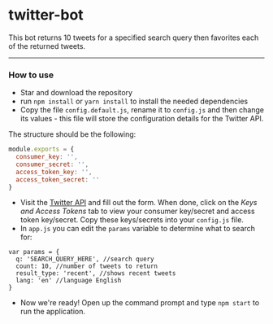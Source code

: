 # twitter-bot

This bot returns 10 tweets for a specified search query then favorites each of the returned tweets.

---

### How to use
* Star and download the repository
* run `npm install` or `yarn install`  to install the needed dependencies
* Copy the file `config.default.js`, rename it to `config.js` and then change its values - this file will store the configuration details for the Twitter API.

The structure should be the following:
```js
module.exports = {
  consumer_key: '',
  consumer_secret: '',
  access_token_key: '',
  access_token_secret: ''
}
```

* Visit the [Twitter API](https://apps.twitter.com/app/new) and fill out the form. When done, click on the _Keys and Access Tokens_ tab to view your consumer key/secret and access token key/secret. Copy these keys/secrets into your `config.js` file.
* In `app.js` you can edit the `params` variable to determine what to search for:
```
var params = {
  q: 'SEARCH_QUERY_HERE', //search query
  count: 10, //number of tweets to return
  result_type: 'recent', //shows recent tweets
  lang: 'en' //language English
}
```

* Now we're ready! Open up the command prompt and type `npm start` to run the application.

